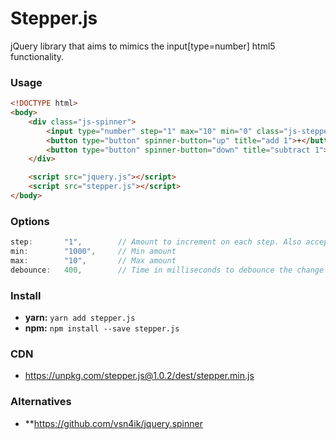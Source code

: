 # Stepper.js
jQuery library that aims to mimics the input[type=number] html5 functionality.

### Usage

```html
<!DOCTYPE html>
<body>
    <div class="js-spinner">
        <input type="number" step="1" max="10" min="0" class="js-stepper">
        <button type="button" spinner-button="up" title="add 1">+</button>
        <button type="button" spinner-button="down" title="subtract 1">-</button>
    </div>

    <script src="jquery.js"></script>
    <script src="stepper.js"></script>
</body>
```

### Options
```js
step:       "1",        // Amount to increment on each step. Also accepts decimals.
min:        "1000",     // Min amount
max:        "10",       // Max amount
debounce:   400,        // Time in milliseconds to debounce the change event
```

### Install
- **yarn:** `yarn add stepper.js`
- **npm:** `npm install --save stepper.js`

### CDN
- https://unpkg.com/stepper.js@1.0.2/dest/stepper.min.js

### Alternatives
- **https://github.com/vsn4ik/jquery.spinner